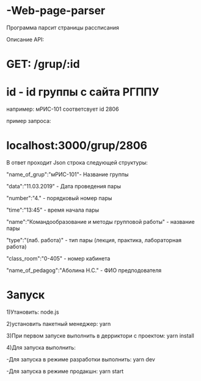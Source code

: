 # -Web-page-parser
Программа парсит страницы рассписания

Описание API:
# GET: /grup/:id


# id - id группы c сайта РГППУ

например: мРИС-101 соответсвует id 2806

пример запроса:
# localhost:3000/grup/2806

В ответ проходит Json строка следующей структуры:

"name_of_grup":"мРИС-101"- Название группы

"data":"11.03.2019" - Дата проведения пары

"number":"4." - порядковый номер пары

"time":"13:45" - время начала пары

"name":"Командообразование и методы групповой работы" - название пары

"type":"(лаб. работа)" - тип пары (лекция, практика, лабораторная работа)

"class_room":"0-405" - номер кабинета

"name_of_pedagog":"Аболина Н.С." - ФИО предподователя
# Запуск

1)Утановить: node.js

2)установить пакетный менеджер: yarn

3)При первом запуске выполнить в дерриктори с проектом: yarn install

4)Для запуска выполнить:

-Для запуска в режиме разработки выполнить: yarn dev

-Для запуска в режиме продакшн: yarn start
